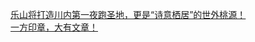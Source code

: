   
[乐山将打造川内第一夜跑圣地，更是“诗意栖居”的世外桃源！](http://www.dianyue.me/archives/688/vlm5tcutu6tr3u3f/)  
[一方印章，大有文章！](http://www.dianyue.me/archives/010/enov6vhdg0ge0549/)